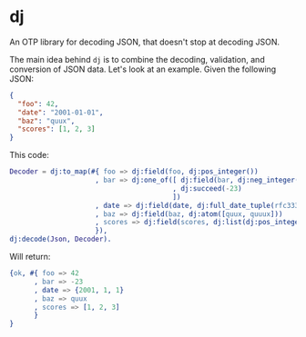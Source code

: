 # dj

An OTP library for decoding JSON, that doesn't stop at decoding JSON.

The main idea behind `dj` is to combine the decoding, validation, and conversion
of JSON data. Let's look at an example. Given the following JSON:

```json
{
  "foo": 42,
  "date": "2001-01-01",
  "baz": "quux",
  "scores": [1, 2, 3]
}
```

This code:

```erlang
Decoder = dj:to_map(#{ foo => dj:field(foo, dj:pos_integer())
                     , bar => dj:one_of([ dj:field(bar, dj:neg_integer())
                                        , dj:succeed(-23)
                                        ])
                     , date => dj:field(date, dj:full_date_tuple(rfc3339))
                     , baz => dj:field(baz, dj:atom([quux, quuux]))
                     , scores => dj:field(scores, dj:list(dj:pos_integer()))
                     }),
dj:decode(Json, Decoder).
```

Will return:

```erlang
{ok, #{ foo => 42
      , bar => -23
      , date => {2001, 1, 1}
      , baz => quux
      , scores => [1, 2, 3]
      }
}
```
